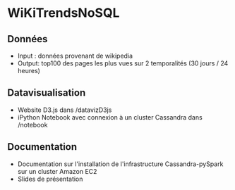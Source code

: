 # WiKiTrendsNoSQL

## Données
- Input : données provenant de wikipedia
- Output: top100 des pages les plus vues sur 2 temporalités (30 jours / 24 heures)

## Datavisualisation
- Website D3.js dans /datavizD3js
- iPython Notebook avec connexion à un cluster Cassandra dans /notebook

## Documentation
- Documentation sur l'installation de l'infrastructure Cassandra-pySpark sur un cluster Amazon EC2
- Slides de présentation